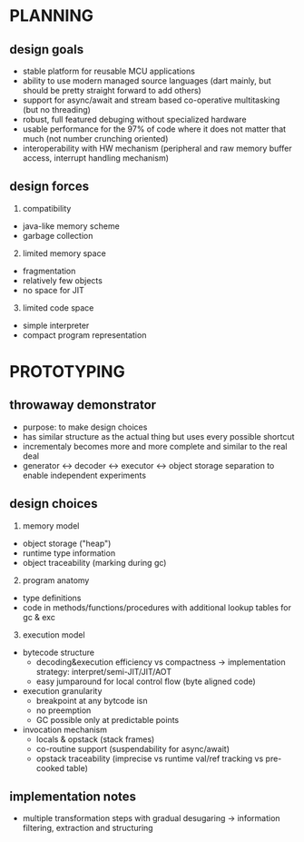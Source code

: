 PLANNING
========

design goals
------------

 - stable platform for reusable MCU applications
 - ability to use modern managed source languages (dart mainly, but should be pretty straight forward to add others)
 - support for async/await and stream based co-operative multitasking (but no threading)
 - robust, full featured debuging without specialized hardware
 - usable performance for the 97% of code where it does not matter that much (not number crunching oriented)
 - interoperability with HW mechanism (peripheral and raw memory buffer access, interrupt handling mechanism)

design forces
-------------

1. compatibility
 - java-like memory scheme
 - garbage collection

2. limited memory space
 - fragmentation
 - relatively few objects
 - no space for JIT

3. limited code space 
 - simple interpreter 
 - compact program representation

PROTOTYPING
===========

throwaway demonstrator
----------------------

 - purpose: to make design choices
 - has similar structure as the actual thing but uses every possible shortcut 
 - incrementaly becomes more and more complete and similar to the real deal
 - generator <-> decoder <-> executor <-> object storage separation to enable independent experiments

design choices
--------------

1. memory model
 - object storage ("heap")
 - runtime type information
 - object traceability (marking during gc)

2. program anatomy
 - type definitions
 - code in methods/functions/procedures with additional lookup tables for gc & exc

3. execution model
 - bytecode structure
   - decoding&execution efficiency vs compactness -> implementation strategy: interpret/semi-JIT/JIT/AOT
   - easy jumparound for local control flow (byte aligned code)
 - execution granularity
   - breakpoint at any bytcode isn
   - no preemption
   - GC possible only at predictable points
 - invocation mechanism
   - locals & opstack (stack frames)
   - co-routine support (suspendability for async/await)
   - opstack traceability (imprecise vs runtime val/ref tracking vs pre-cooked table)

implementation notes
--------------------

 - multiple transformation steps with gradual desugaring -> information filtering, extraction and structuring
 
